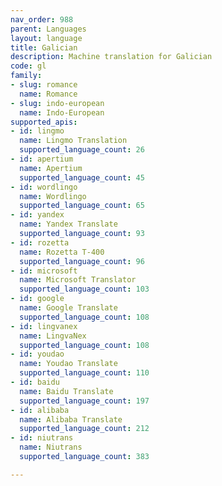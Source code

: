 ```yaml
---
nav_order: 988
parent: Languages
layout: language
title: Galician
description: Machine translation for Galician
code: gl
family:
- slug: romance
  name: Romance
- slug: indo-european
  name: Indo-European
supported_apis:
- id: lingmo
  name: Lingmo Translation
  supported_language_count: 26
- id: apertium
  name: Apertium
  supported_language_count: 45
- id: wordlingo
  name: Wordlingo
  supported_language_count: 65
- id: yandex
  name: Yandex Translate
  supported_language_count: 93
- id: rozetta
  name: Rozetta T-400
  supported_language_count: 96
- id: microsoft
  name: Microsoft Translator
  supported_language_count: 103
- id: google
  name: Google Translate
  supported_language_count: 108
- id: lingvanex
  name: LingvaNex
  supported_language_count: 108
- id: youdao
  name: Youdao Translate
  supported_language_count: 110
- id: baidu
  name: Baidu Translate
  supported_language_count: 197
- id: alibaba
  name: Alibaba Translate
  supported_language_count: 212
- id: niutrans
  name: Niutrans
  supported_language_count: 383

---
```


